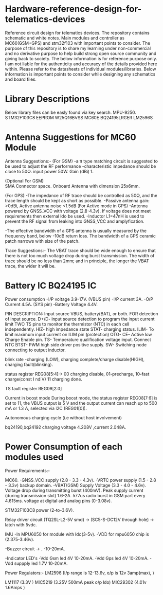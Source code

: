 # Hardware-reference-design-for-telematics-devices
Reference circuit design for telematics devices. The repository contains schematic and white notes. Main modules and controller as MC60(GSM+GPS) and stm32f103 with important points to consider. The purpose of this repository is to share my learning under non-commercial and no derivative purpose to help build strong open source community and giving back to society. The below information is for reference purpose only. I am not liable for the authenticity and accuracy of the details provided here within. Please refer to the datasheets of individual modules/libraries. Below information is important points to consider while designing any schematics and board files.

# Library Descriptions 
Below library files can be easly found via key search.
MPU-9250. 
STM32F103C8 
EEPROM W25Q16BVSS 
MC60E 
BQ24195LRGER
LM2596S

# Antenna Suggestions for MC60 Module
Antenna Suggestions:-
(For GSM) 
-a π type matching circuit is suggested to be used to adjust the RF performance
-characteristic impedance should be close to 50Ω. input power 50W. Gain (dBi) 1. 

(Optional For GSM)  
SMA Connector space.
Onboard Antenna with dimension 25x6mm.

(For GPS)
-The impedance of RF trace should be controlled as 50Ω, and the trace length 
should be kept as short as possible.
-Passive antenna gain: >0dBi, Active antenna noise <1.5dB
(For Active mode in GPS)
-Antenna powered by GNSS_VCC with voltage (2.8-4.3v). If voltage does not meet
requirements then external ldo be used.
-Inductor L1=47nH is used to prevent the RF signal from leaking into GNSS_VCC 
 and amplyfication.

-The effective bandwidth of a GPS antenna is usually measured by the
frequency band, below -10dB return loss. The bandwidth of a GPS ceramic
patch narrows with size of the patch. 

Trace Suggestions:-
The VBAT trace should be wide enough to ensure that there is not too much voltage 
drop during burst transmission. The width of trace should be no less than 2mm; 
and in principle, the longer the VBAT trace, the wider it will be.

# Battery IC BQ24195 IC 
Power consumption
-I/P voltage 3.9-17V. (VBUS pin)
-I/P current 3A.
-O/P Current 4.5A.    (SYS pin)
-Battery Voltage 4.4V. 

PIN DESCRIPTION:
Input source VBUS, battery(BAT), or both.
FOR detection of input source.
D+/D- input source detection to program the input current limit
TWO TS pins to monitor the thermistor (NTC) in each cell independently.
HIZ- high impedance state
STAT- charging status. 
ILIM- To limit maximum input current on ILIM pin (protection)
OTG- 
CE- Active low Charge Enable pin.
TS- Temperature qualification voltage input. Connect NTC
BTST- PWM high side driver positive supply.
SW- Switching node connecting to output inductor.

blink rate -charging (LOW), charging complete/charge disable(HIGH), charging fault(blinking).

status register REG08[5:4]-> 00 charging disable, 01-precharge, 10-fast charge(const I nd V)
			     11 charging done.

TS fault register REG09[2:0]


Current in boost mode
During boost mode, the status register REG08[7:6] is set to 11, the VBUS output is 5 V and the output current
can reach up to 500 mA or 1.3 A, selected via I2C (REG01[0]).

Autonomous charging cycle (i.e without host involvement)

bq24190,bq24192
charging voltage 4.208V ,current 2.048A.

# Power Consumption of each modules used
Power Requirements:-

MC60.
-GNSS_VCC supply (2.8 - 3.3 - 4.3v).
-VRTC power supply (1.5 - 2.8 - 3.3v) backup domain.
-VBAT(GSM) Supply Voltage (3.3 - 4.0 - 4.6v). Voltage drop during transmitting burst (400mV).
 Peak supply current (during transmission slot) 1.6-2A. 577us radio burst in GSM part every 4.615ms.
 voltage at digital and analog pins (0-3.08v).

STM32F103C8 power 
(2-to-3.6V).

Relay driver circuit 
(TQ2SL-L2-5V smd) -> 
(SC5-S-DC12V through hole) -> latch with 5vdc.  


IMU
-In MPU6050 for module with ldo(3-5v).
-VDD for mpu6050 chip is (2.375-3.46v). 


-Buzzer circuit -> .
-10-20mA.

-Indicator LED's 
-Vdd Gsm led 4V 10-20mA.
-Vdd Gps led 4V 10-20mA.
-Vdd suppply led 1.7V 10-20mA.


Power Regulators:-
LM2596 
(I/p range is 12-13.6v, o/p is 12v 3amp(max),  )

LM1117 (3.3V )
MIC5219 (3.25V 500mA peak o/p ldo)
MIC29302 (4.01v 1.6Amps )





